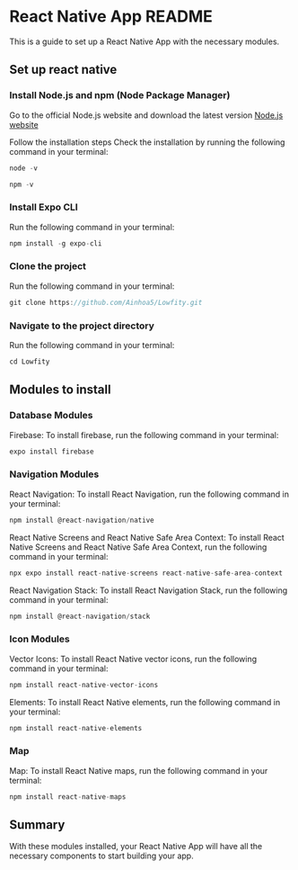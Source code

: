 # React Native App README
This is a guide to set up a React Native App with the necessary modules.

## Set up react native
### Install Node.js and npm (Node Package Manager)
Go to the official Node.js website and download the latest version
[Node.js website](https://nodejs.org/en/)

Follow the installation steps
Check the installation by running the following command in your terminal:
```javascript
node -v
```
```javascript
npm -v
```

### Install Expo CLI
Run the following command in your terminal:
```javascript
npm install -g expo-cli
```

### Clone the project
Run the following command in your terminal:
```javascript
git clone https://github.com/Ainhoa5/Lowfity.git
```

### Navigate to the project directory
Run the following command in your terminal:
```javascript
cd Lowfity
```



## Modules to install
### Database Modules
Firebase: To install firebase, run the following command in your terminal:
```javascript
expo install firebase
```

### Navigation Modules
React Navigation: To install React Navigation, run the following command in your terminal:
```javascript
npm install @react-navigation/native
```

React Native Screens and React Native Safe Area Context: To install React Native Screens and React Native Safe Area Context, run the following command in your terminal:
```javascript
npx expo install react-native-screens react-native-safe-area-context
```

React Navigation Stack: To install React Navigation Stack, run the following command in your terminal:
```javascript
npm install @react-navigation/stack
```

### Icon Modules
Vector Icons: To install React Native vector icons, run the following command in your terminal:
```javascript
npm install react-native-vector-icons
```

Elements: To install React Native elements, run the following command in your terminal:
```javascript
npm install react-native-elements
```

### Map
Map: To install React Native maps, run the following command in your terminal:
```javascript
npm install react-native-maps
```

## Summary
With these modules installed, your React Native App will have all the necessary components to start building your app.
